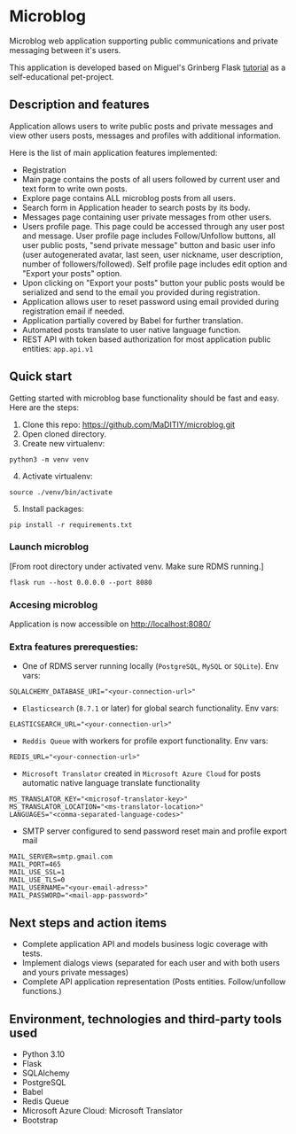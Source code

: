 # Microblog
Microblog web application supporting public communications and private messaging between it's users.

This application is developed based on Miguel's Grinberg Flask [tutorial](https://blog.miguelgrinberg.com/post/the-flask-mega-tutorial-part-i-hello-world) as a self-educational pet-project.


## Description and features
Application allows users to write public posts and private messages and view other users posts, messages and profiles with additional information.

Here is the list of main application features implemented:
* Registration
* Main page contains the posts of all users followed by current user and text form to write own posts.
* Explore page contains ALL microblog posts from all users.
* Search form in Application header to search posts by its body.
* Messages page containing user private messages from other users.
* Users profile page. This page could be accessed through any user post and message. User profile page includes Follow/Unfollow buttons, all user public posts, "send private message" button and basic user info (user autogenerated avatar, last seen, user nickname, user description, number of followers/followed). Self profile page includes edit option and "Export your posts" option.
* Upon clicking on "Export your posts" button your public posts would be serialized and send to the email you provided during registration.
* Application allows user to reset password using email provided during registration email if needed.
* Application partially covered by Babel for further translation.
* Automated posts translate to user native language function.
* REST API with token based authorization for most application public entities: `app.api.v1`

## Quick start
Getting started with microblog base functionality should be fast and easy. Here are the steps:
1. Clone this repo: https://github.com/MaDITIY/microblog.git
2. Open cloned directory.
3. Create new virtualenv:

```python3 -m venv venv```

4. Activate virtualenv:

```source ./venv/bin/activate```

5. Install packages:

```pip install -r requirements.txt```

### Launch microblog
[From root directory under activated venv. Make sure RDMS running.]

```flask run --host 0.0.0.0 --port 8080```

### Accesing microblog
Application is now accessible on <http://localhost:8080/>


### Extra features prerequesties:
* One of RDMS server running locally (`PostgreSQL`, `MySQL` or `SQLite`). Env vars:
```shell
SQLALCHEMY_DATABASE_URI="<your-connection-url>"
```
* `Elasticsearch` (`8.7.1` or later) for global search functionality. Env vars:
```shell
ELASTICSEARCH_URL="<your-connection-url>"
```
* `Reddis Queue` with workers for profile export functionality. Env vars:
```shell
REDIS_URL="<your-connection-url>"
```
* `Microsoft Translator` created in `Microsoft Azure Cloud` for posts automatic native language translate functionality
```shell
MS_TRANSLATOR_KEY="<microsof-translator-key>"
MS_TRANSLATOR_LOCATION="<ms-translator-location>"
LANGUAGES="<comma-separated-language-codes>"
```
* SMTP server configured to send password reset main and profile export mail
```shell
MAIL_SERVER=smtp.gmail.com
MAIL_PORT=465
MAIL_USE_SSL=1
MAIL_USE_TLS=0
MAIL_USERNAME="<your-email-adress>"
MAIL_PASSWORD="<mail-app-password>"
```

## Next steps and action items
* Complete application API and models business logic coverage with tests. 
* Implement dialogs views (separated for each user and with both users and yours private messages)
* Complete API application representation (Posts entities. Follow/unfollow functions.)

## Environment, technologies and third-party tools used
* Python 3.10
* Flask
* SQLAlchemy
* PostgreSQL
* Babel
* Redis Queue
* Microsoft Azure Cloud: Microsoft Translator
* Bootstrap